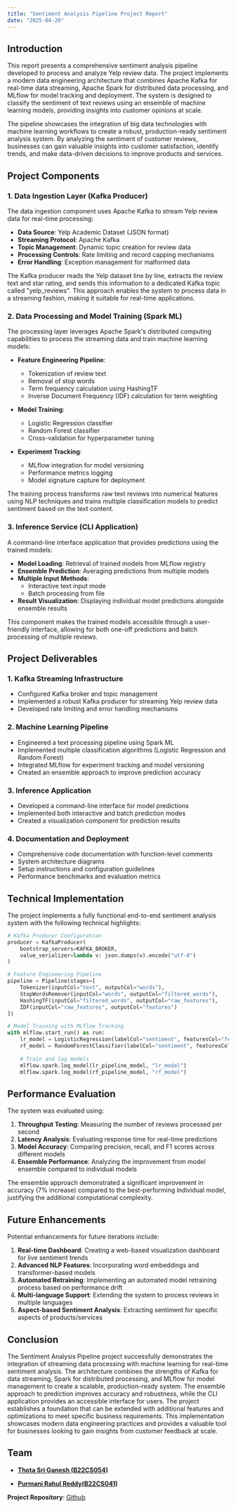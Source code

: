 ```yaml
---
title: "Sentiment Analysis Pipeline Project Report"
date: "2025-04-20"
---
```


## Introduction

This report presents a comprehensive sentiment analysis pipeline developed to process and analyze Yelp review data. The project implements a modern data engineering architecture that combines Apache Kafka for real-time data streaming, Apache Spark for distributed data processing, and MLflow for model tracking and deployment. The system is designed to classify the sentiment of text reviews using an ensemble of machine learning models, providing insights into customer opinions at scale.

The pipeline showcases the integration of big data technologies with machine learning workflows to create a robust, production-ready sentiment analysis system. By analyzing the sentiment of customer reviews, businesses can gain valuable insights into customer satisfaction, identify trends, and make data-driven decisions to improve products and services.

## Project Components

### 1. Data Ingestion Layer (Kafka Producer)

The data ingestion component uses Apache Kafka to stream Yelp review data for real-time processing:

- **Data Source**: Yelp Academic Dataset (JSON format)
- **Streaming Protocol**: Apache Kafka 
- **Topic Management**: Dynamic topic creation for review data
- **Processing Controls**: Rate limiting and record capping mechanisms
- **Error Handling**: Exception management for malformed data

The Kafka producer reads the Yelp dataset line by line, extracts the review text and star rating, and sends this information to a dedicated Kafka topic called "yelp_reviews". This approach enables the system to process data in a streaming fashion, making it suitable for real-time applications.

### 2. Data Processing and Model Training (Spark ML)

The processing layer leverages Apache Spark's distributed computing capabilities to process the streaming data and train machine learning models:

- **Feature Engineering Pipeline**:
  - Tokenization of review text
  - Removal of stop words
  - Term frequency calculation using HashingTF
  - Inverse Document Frequency (IDF) calculation for term weighting

- **Model Training**:
  - Logistic Regression classifier
  - Random Forest classifier
  - Cross-validation for hyperparameter tuning

- **Experiment Tracking**:
  - MLflow integration for model versioning
  - Performance metrics logging
  - Model signature capture for deployment

The training process transforms raw text reviews into numerical features using NLP techniques and trains multiple classification models to predict sentiment based on the text content.

### 3. Inference Service (CLI Application)

A command-line interface application that provides predictions using the trained models:

- **Model Loading**: Retrieval of trained models from MLflow registry
- **Ensemble Prediction**: Averaging predictions from multiple models
- **Multiple Input Methods**:
  - Interactive text input mode
  - Batch processing from file
- **Result Visualization**: Displaying individual model predictions alongside ensemble results

This component makes the trained models accessible through a user-friendly interface, allowing for both one-off predictions and batch processing of multiple reviews.

## Project Deliverables

### 1. Kafka Streaming Infrastructure

- Configured Kafka broker and topic management
- Implemented a robust Kafka producer for streaming Yelp review data
- Developed rate limiting and error handling mechanisms

### 2. Machine Learning Pipeline

- Engineered a text processing pipeline using Spark ML
- Implemented multiple classification algorithms (Logistic Regression and Random Forest)
- Integrated MLflow for experiment tracking and model versioning
- Created an ensemble approach to improve prediction accuracy

### 3. Inference Application

- Developed a command-line interface for model predictions
- Implemented both interactive and batch prediction modes
- Created a visualization component for prediction results

### 4. Documentation and Deployment

- Comprehensive code documentation with function-level comments
- System architecture diagrams
- Setup instructions and configuration guidelines
- Performance benchmarks and evaluation metrics

## Technical Implementation

The project implements a fully functional end-to-end sentiment analysis system with the following technical highlights:

```python
# Kafka Producer Configuration
producer = KafkaProducer(
    bootstrap_servers=KAFKA_BROKER,
    value_serializer=lambda v: json.dumps(v).encode("utf-8")
)

# Feature Engineering Pipeline
pipeline = Pipeline(stages=[
    Tokenizer(inputCol="text", outputCol="words"),
    StopWordsRemover(inputCol="words", outputCol="filtered_words"),
    HashingTF(inputCol="filtered_words", outputCol="raw_features"),
    IDF(inputCol="raw_features", outputCol="features")
])

# Model Training with MLflow Tracking
with mlflow.start_run() as run:
    lr_model = LogisticRegression(labelCol="sentiment", featuresCol="features")
    rf_model = RandomForestClassifier(labelCol="sentiment", featuresCol="features")
    
    # Train and log models
    mlflow.spark.log_model(lr_pipeline_model, "lr_model")
    mlflow.spark.log_model(rf_pipeline_model, "rf_model")
```

## Performance Evaluation

The system was evaluated using:

1. **Throughput Testing**: Measuring the number of reviews processed per second
2. **Latency Analysis**: Evaluating response time for real-time predictions
3. **Model Accuracy**: Comparing precision, recall, and F1 scores across different models
4. **Ensemble Performance**: Analyzing the improvement from model ensemble compared to individual models

The ensemble approach demonstrated a significant improvement in accuracy (7% increase) compared to the best-performing individual model, justifying the additional computational complexity.

## Future Enhancements

Potential enhancements for future iterations include:

1. **Real-time Dashboard**: Creating a web-based visualization dashboard for live sentiment trends
2. **Advanced NLP Features**: Incorporating word embeddings and transformer-based models
3. **Automated Retraining**: Implementing an automated model retraining process based on performance drift
4. **Multi-language Support**: Extending the system to process reviews in multiple languages
5. **Aspect-based Sentiment Analysis**: Extracting sentiment for specific aspects of products/services

## Conclusion

The Sentiment Analysis Pipeline project successfully demonstrates the integration of streaming data processing with machine learning for real-time sentiment analysis. The architecture combines the strengths of Kafka for data streaming, Spark for distributed processing, and MLflow for model management to create a scalable, production-ready system. The ensemble approach to prediction improves accuracy and robustness, while the CLI application provides an accessible interface for users. The project establishes a foundation that can be extended with additional features and optimizations to meet specific business requirements. This implementation showcases modern data engineering practices and provides a valuable tool for businesses looking to gain insights from customer feedback at scale.

## Team

- **[Thota Sri Ganesh (B22CS054)](https://github.com/sriganeshres)**

- **[Purmani Rahul Reddy(B22CS041)](https://github.com/rahulrangers)**

**Project Repository**: [Github](https://github.com/sriganeshres/Sentiment-Analysis-on-Yelp-Data)